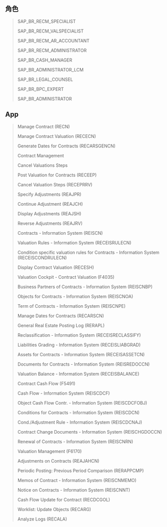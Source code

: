 ## 角色
> SAP_BR_RECM_SPECIALIST
>
> SAP_BR_RECM_VALSPECIALIST
>
> SAP_BR_RECM_AR_ACCOUNTANT
>
> SAP_BR_RECM_ADMINISTRATOR
>
> SAP_BR_CASH_MANAGER
>
> SAP_BR_ADMINISTRATOR_LCM
>
> SAP_BR_LEGAL_COUNSEL
>
> SAP_BR_BPC_EXPERT
>
> SAP_BR_ADMINISTRATOR
## App
> Manage Contract (RECN)
>
> Manage Contract Valuation (RECECN)
>
> Generate Dates for Contracts (RECARSGENCN)
>
> Contract Management
>
> Cancel Valuations Steps
>
> Post Valuation for Contracts (RECEEP)
>
> Cancel Valuation Steps (RECEPRRV)
>
> Specify Adjustments (REAJPR)
>
> Continue Adjustment (REAJCH)
>
> Display Adjustments (REAJSH)
>
> Reverse Adjustments (REAJRV)
>
> Contracts - Information System (REISCN)
>
> Valuation Rules - Information System (RECEISRULECN)
>
> Condition specific valuation rules for Contracts - Information System (RECEISCONDRULECN)
>
> Display Contract Valuation (RECESH)
>
> Valuation Cockpit - Contract Valuation (F4035)
>
> Business Partners of Contracts - Information System (REISCNBP)
>
> Objects for Contracts - Information System (REISCNOA)
>
> Term of Contracts - Information System (REISCNPE)
>
> Manage Dates for Contracts (RECARSCN)
>
> General Real Estate Posting Log (RERAPL)
>
> Reclassification - Information System (RECEISRECLASSIFY)
>
> Liabilities Grading - Information System (RECEISLIABGRAD)
>
> Assets for Contracts - Information System (RECEISASSETCN)
>
> Documents for Contracts - Information System (REISREDOCCN)
>
> Valuation Balance - Information System (RECEISBALANCE)
>
> Contract Cash Flow (F5491)
>
> Cash Flow - Information System (REISCDCF)
>
> Object Cash Flow Contr. - Information System (REISCDCFOBJ)
>
> Conditions for Contracts - Information System (REISCDCN)
>
> Cond./Adjustment Rule - Information System (REISCDCNAJ)
>
> Contract Change Documents - Information System (REISCHGDOCCN)
>
> Renewal of Contracts - Information System (REISCNRN)
>
> Valuation Management (F6170)
>
> Adjustments on Contracts (REAJAHCN)
>
> Periodic Posting: Previous Period Comparison (RERAPPCMP)
>
> Memos of Contract - Information System (REISCNMEMO)
>
> Notice on Contracts - Information System (REISCNNT)
>
> Cash Flow Update for Contract (RECDCGOL)
>
> Worklist: Update Objects (RECARG)
>
> Analyze Logs (RECALA)